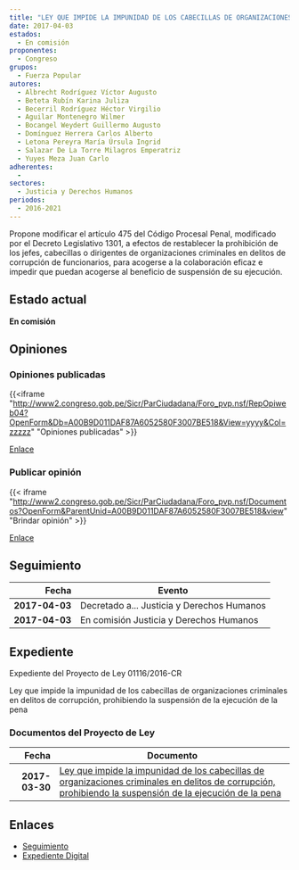 ```yaml
---
title: "LEY QUE IMPIDE LA IMPUNIDAD DE LOS CABECILLAS DE ORGANIZACIONES CRIMINALES EN DELITOS DE CORRUPCIÓN, PROHIBIENDO LA SUSPENSIÓN DE LA EJECUCIÓN DE LA PENA"
date: 2017-04-03
estados: 
  - En comisión
proponentes: 
  - Congreso
grupos: 
  - Fuerza Popular
autores: 
  - Albrecht Rodríguez Víctor Augusto
  - Beteta Rubín Karina Juliza
  - Becerril Rodríguez Héctor Virgilio
  - Aguilar Montenegro Wilmer
  - Bocangel Weydert Guillermo Augusto
  - Domínguez Herrera Carlos Alberto
  - Letona Pereyra María Úrsula Ingrid
  - Salazar De La Torre Milagros Emperatriz
  - Yuyes Meza Juan Carlo
adherentes: 
  - 
sectores: 
  - Justicia y Derechos Humanos
periodos: 
  - 2016-2021
---
```


Propone modificar el artículo 475 del Código Procesal Penal, modificado por el Decreto Legislativo 1301, a efectos de restablecer la prohibición de los jefes, cabecillas o dirigentes de organizaciones criminales en delitos de corrupción de funcionarios, para acogerse a la colaboración eficaz e impedir que puedan acogerse al beneficio de suspensión de su ejecución.


## Estado actual

**En comisión**

## Opiniones

### Opiniones publicadas

{{<iframe "http://www2.congreso.gob.pe/Sicr/ParCiudadana/Foro_pvp.nsf/RepOpiweb04?OpenForm&Db=A00B9D011DAF87A6052580F3007BE518&View=yyyy&Col=zzzzz" "Opiniones publicadas" >}}

[Enlace](http://www2.congreso.gob.pe/Sicr/ParCiudadana/Foro_pvp.nsf/RepOpiweb04?OpenForm&Db=A00B9D011DAF87A6052580F3007BE518&View=yyyy&Col=zzzzz)
### Publicar opinión

{{< iframe "http://www2.congreso.gob.pe/Sicr/ParCiudadana/Foro_pvp.nsf/Documentos?OpenForm&ParentUnid=A00B9D011DAF87A6052580F3007BE518&view" "Brindar opinión" >}}

[Enlace](http://www2.congreso.gob.pe/Sicr/ParCiudadana/Foro_pvp.nsf/Documentos?OpenForm&ParentUnid=A00B9D011DAF87A6052580F3007BE518&view)

## Seguimiento

| Fecha | Evento |
|------:|--------|
| **2017-04-03** | Decretado a... Justicia y Derechos Humanos|
| **2017-04-03** | En comisión Justicia y Derechos Humanos|


## Expediente

Expediente del Proyecto de Ley 01116/2016-CR

Ley que impide la impunidad de los cabecillas de organizaciones criminales en delitos de corrupción, prohibiendo la suspensión de la ejecución de la pena


### Documentos del Proyecto de Ley

| Fecha | Documento |
|------:|--------|
| **2017-03-30** | [Ley que impide la impunidad de los cabecillas de organizaciones criminales en delitos de corrupción, prohibiendo la suspensión de la ejecución de la pena](http://www.leyes.congreso.gob.pe/Documentos/2016_2021/Proyectos_de_Ley_y_de_Resoluciones_Legislativas/PL0111620170330.pdf) |

## Enlaces 

- [Seguimiento](http://www2.congreso.gob.pe/Sicr/TraDocEstProc/CLProLey2016.nsf/f7fff46988ca05b1052578e100829cc7/c2c5b72db959e342052580f3006f0b87?OpenDocument)
- [Expediente Digital](http://www2.congreso.gob.pehttp://www2.congreso.gob.pe/Sicr/TraDocEstProc/CLProLey2016.nsf/f7fff46988ca05b1052578e100829cc7/c2c5b72db959e342052580f3006f0b87?OpenDocument&Click=05257FB7005EB655.eb71d0cf91d8294e05256cdf006b5706/$Body/0.1C6C)
